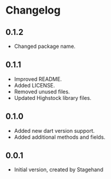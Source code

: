 # Changelog

## 0.1.2

- Changed package name.

## 0.1.1

- Improved README.
- Added LICENSE.
- Removed unused files.
- Updated Highstock library files.

## 0.1.0

- Added new dart version support.
- Added additional methods and fields.

## 0.0.1

- Initial version, created by Stagehand
